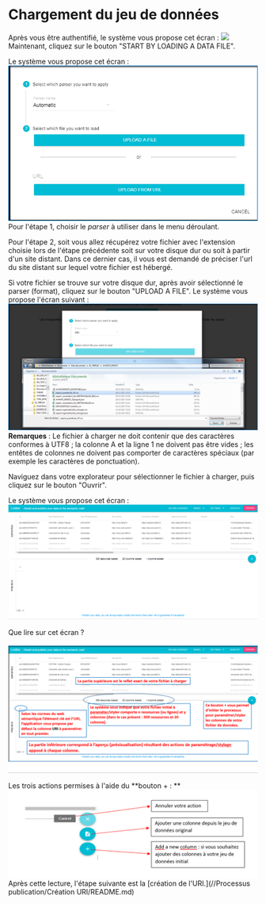 # Chargement du jeu de données

Après vous être authentifié, le système vous propose cet écran  : ![](/assets/écranacceuil.png)Maintenant, cliquez sur le bouton "START BY LOADING A DATA FILE".

Le système vous propose cet écran : ![](/assets/écranchargementdonnées2.png)Pour l'étape 1, choisir le _parser_ à utiliser dans le menu déroulant.

Pour l'étape 2, soit vous allez récupérez votre fichier avec l'extension choisie lors de l'étape précédente soit sur votre disque dur ou soit à partir d'un site distant. Dans ce dernier cas, il vous est demandé de préciser l'url du site distant sur lequel votre fichier est hébergé.

Si votre fichier se trouve sur votre disque dur, après avoir sélectionné le parser \(format\), cliquez sur le bouton "UPLOAD A FILE". Le système vous propose l'écran suivant : ![](/assets/écranchargementdonnées3.png)**Remarques** : Le fichier à charger ne doit contenir que des caractères conformes à UTF8 ; la colonne A et la ligne 1 ne doivent pas être vides ; les entêtes de colonnes ne doivent pas comporter de caractères spéciaux \(par exemple les caractères de ponctuation\).

Naviguez dans votre explorateur pour sélectionner le fichier à charger, puis cliquez sur le bouton "Ouvrir".

Le système vous propose cet écran :![](/assets/écranchargementdonnées4.png)

Que lire sur cet écran  ?

![](/assets/écranchargementdonnées5.png)

Les trois actions permises à l'aide du **bouton + : **![](/assets/écranchargementdonnées6.png)Après cette lecture, l'étape suivante est la [création de l'URI.](//Processus publication/Création URI/README.md)

